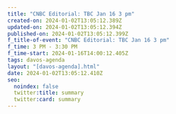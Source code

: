 ```yaml
---
title: "CNBC Editorial: TBC Jan 16 3 pm"
created-on: 2024-01-02T13:05:12.389Z
updated-on: 2024-01-02T13:05:12.394Z
published-on: 2024-01-02T13:05:12.399Z
f_title-of-event: "CNBC Editorial: TBC Jan 16 3 pm"
f_time: 3 PM - 3:30 PM
f_time-start: 2024-01-16T14:00:12.405Z
tags: davos-agenda
layout: "[davos-agenda].html"
date: 2024-01-02T13:05:12.410Z
seo:
  noindex: false
  twitter:title: summary
  twitter:card: summary
---
```

